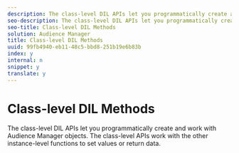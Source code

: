 ```yaml
---
description: The class-level DIL APIs let you programmatically create and work with Audience Manager objects. The class-level APIs work with the other instance-level functions to set values or return data.
seo-description: The class-level DIL APIs let you programmatically create and work with Audience Manager objects. The class-level APIs work with the other instance-level functions to set values or return data.
seo-title: Class-level DIL Methods
solution: Audience Manager
title: Class-level DIL Methods
uuid: 99fb4940-eb11-48c5-bbd8-251b19e6b83b
index: y
internal: n
snippet: y
translate: y
---
```


# Class-level DIL Methods

The class-level DIL APIs let you programmatically create and work with Audience Manager objects. The class-level APIs work with the other instance-level functions to set values or return data.




<!-- c_dil_overview.xml -->

